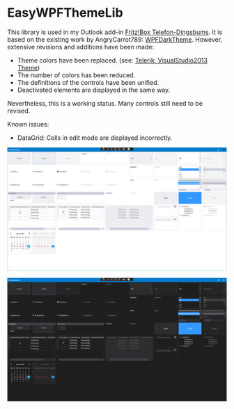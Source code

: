 # EasyWPFThemeLib
 
This library is used in my Outlook add-in [Fritz!Box Telefon-Dingsbums](https://github.com/Kruemelino/FritzBoxTelefon-dingsbums). 
It is based on the existing work by AngryCarrot789: [WPFDarkTheme](https://github.com/AngryCarrot789/WPFDarkTheme). 
However, extensive revisions and additions have been made:
* Theme colors have been replaced. (see: [Telerik: VisualStudio2013 Theme](https://docs.telerik.com/devtools/wpf/styling-and-appearance/themes-suite/visualstudio2013))
* The number of colors has been reduced.
* The definitions of the controls have been unified.
* Deactivated elements are displayed in the same way.

Nevertheless, this is a working status. Many controls still need to be revised.

Known issues:
* DataGrid: Cells in edit mode are displayed incorrectly.  

![Light](./doc/Light.png)

![Dark](./doc/Dark.png)